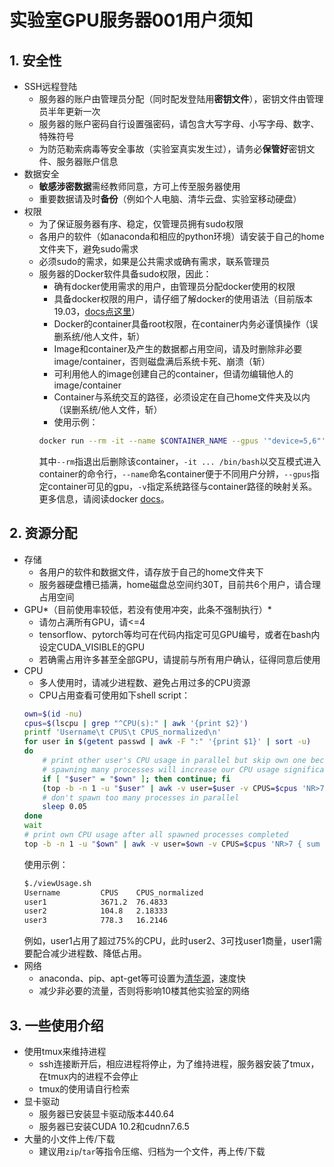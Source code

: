 # 实验室GPU服务器001用户须知
## 1. **安全性**
- SSH远程登陆
    - 服务器的账户由管理员分配（同时配发登陆用**密钥文件**），密钥文件由管理员半年更新一次
    - 服务器的账户密码自行设置强密码，请包含大写字母、小写字母、数字、特殊符号
    - 为防范勒索病毒等安全事故（实验室真实发生过），请务必**保管好**密钥文件、服务器账户信息
- 数据安全
    - **敏感涉密数据**需经教师同意，方可上传至服务器使用
    - 重要数据请及时**备份**（例如个人电脑、清华云盘、实验室移动硬盘）
- 权限
    - 为了保证服务器有序、稳定，仅管理员拥有sudo权限
    - 各用户的软件（如anaconda和相应的python环境）请安装于自己的home文件夹下，避免sudo需求
    - 必须sudo的需求，如果是公共需求或确有需求，联系管理员
    - 服务器的Docker软件具备sudo权限，因此：
        - 确有docker使用需求的用户，由管理员分配docker使用的权限
        - 具备docker权限的用户，请仔细了解docker的使用语法（目前版本19.03，[docs点这里](https://docs.docker.com/get-started/)）
        - Docker的container具备root权限，在container内务必谨慎操作（误删系统/他人文件，斩）
        - Image和container及产生的数据都占用空间，请及时删除非必要image/container，否则磁盘满后系统卡死、崩溃（斩）
        - 可利用他人的image创建自己的container，但请勿编辑他人的image/container
        - Container与系统交互的路径，必须设定在自己home文件夹及以内（误删系统/他人文件，斩）
        - 使用示例：
        ```Bash
        docker run --rm -it --name $CONTAINER_NAME --gpus '"device=5,6"' -v /home/example_user/:/mnt $IMAGE_NAME /bin/bash
        ```
        其中`--rm`指退出后删除该container，`-it ... /bin/bash`以交互模式进入container的命令行，`--name`命名container便于不同用户分辨，`--gpus`指定container可见的gpu，`-v`指定系统路径与container路径的映射关系。更多信息，请阅读docker [docs](https://docs.docker.com/get-started/)。
## 2. **资源分配**
- 存储
    - 各用户的软件和数据文件，请存放于自己的home文件夹下
    - 服务器硬盘槽已插满，home磁盘总空间约30T，目前共6个用户，请合理占用空间
- GPU*（目前使用率较低，若没有使用冲突，此条不强制执行）*
    - 请勿占满所有GPU，请<=4
    - tensorflow、pytorch等均可在代码内指定可见GPU编号，或者在bash内设定CUDA_VISIBLE的GPU
    - 若确需占用许多甚至全部GPU，请提前与所有用户确认，征得同意后使用
- CPU
    - 多人使用时，请减少进程数、避免占用过多的CPU资源
    - CPU占用查看可使用如下shell script：
    ```Bash
    own=$(id -nu)
    cpus=$(lscpu | grep "^CPU(s):" | awk '{print $2}')
    printf 'Username\t CPUS\t CPUS_normalized\n'
    for user in $(getent passwd | awk -F ":" '{print $1}' | sort -u)
    do
        # print other user's CPU usage in parallel but skip own one because
        # spawning many processes will increase our CPU usage significantly
        if [ "$user" = "$own" ]; then continue; fi
        (top -b -n 1 -u "$user" | awk -v user=$user -v CPUS=$cpus 'NR>7 { sum += $9; } END { if (sum > 0.0) print user "\t" sum "\t" sum/CPUS; }') &
        # don't spawn too many processes in parallel
        sleep 0.05
    done
    wait
    # print own CPU usage after all spawned processes completed
    top -b -n 1 -u "$own" | awk -v user=$own -v CPUS=$cpus 'NR>7 { sum += $9; } END { print user, sum, sum/CPUS; }'
    ```
    使用示例：
    ```Bash
    $./viewUsage.sh
    Username         CPUS    CPUS_normalized
    user1            3671.2  76.4833
    user2            104.8   2.18333
    user3            778.3   16.2146
    ```
    例如，user1占用了超过75%的CPU，此时user2、3可找user1商量，user1需要配合减少进程数、降低占用。
- 网络
    - anaconda、pip、apt-get等可设置为[清华源](https://mirrors.tuna.tsinghua.edu.cn/)，速度快
    - 减少非必要的流量，否则将影响10楼其他实验室的网络
## **3. 一些使用介绍**
- 使用tmux来维持进程
    - ssh连接断开后，相应进程将停止，为了维持进程，服务器安装了tmux，在tmux内的进程不会停止
    - tmux的使用请自行检索
- 显卡驱动
    - 服务器已安装显卡驱动版本440.64
    - 服务器已安装CUDA 10.2和cudnn7.6.5
- 大量的小文件上传/下载
    - 建议用`zip`/`tar`等指令压缩、归档为一个文件，再上传/下载

